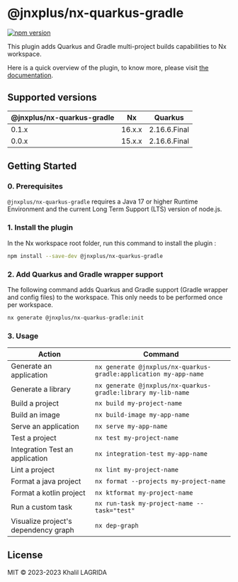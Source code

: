 # @jnxplus/nx-quarkus-gradle

[![npm version](https://badge.fury.io/js/@jnxplus%2Fnx-quarkus-gradle.svg)](https://badge.fury.io/js/@jnxplus%2Fnx-quarkus-gradle)

This plugin adds Quarkus and Gradle multi-project builds capabilities to Nx workspace.

Here is a quick overview of the plugin, to know more, please visit [the documentation](https://khalilou88.github.io/jnxplus/).

## Supported versions

| @jnxplus/nx-quarkus-gradle | Nx     | Quarkus      |
| -------------------------- | ------ | ------------ |
| 0.1.x                      | 16.x.x | 2.16.6.Final |
| 0.0.x                      | 15.x.x | 2.16.6.Final |

## Getting Started

### 0. Prerequisites

`@jnxplus/nx-quarkus-gradle` requires a Java 17 or higher Runtime Environment and the current Long Term Support (LTS) version of node.js.

### 1. Install the plugin

In the Nx workspace root folder, run this command to install the plugin :

```bash
npm install --save-dev @jnxplus/nx-quarkus-gradle
```

### 2. Add Quarkus and Gradle wrapper support

The following command adds Quarkus and Gradle support (Gradle wrapper and config files) to the workspace. This only needs to be performed once per workspace.

```bash
nx generate @jnxplus/nx-quarkus-gradle:init
```

### 3. Usage

| Action                               | Command                                                          |
| ------------------------------------ | ---------------------------------------------------------------- |
| Generate an application              | `nx generate @jnxplus/nx-quarkus-gradle:application my-app-name` |
| Generate a library                   | `nx generate @jnxplus/nx-quarkus-gradle:library my-lib-name`     |
| Build a project                      | `nx build my-project-name`                                       |
| Build an image                       | `nx build-image my-app-name`                                     |
| Serve an application                 | `nx serve my-app-name`                                           |
| Test a project                       | `nx test my-project-name`                                        |
| Integration Test an application      | `nx integration-test my-app-name`                                |
| Lint a project                       | `nx lint my-project-name`                                        |
| Format a java project                | `nx format --projects my-project-name`                           |
| Format a kotlin project              | `nx ktformat my-project-name`                                    |
| Run a custom task                    | `nx run-task my-project-name --task="test"`                      |
| Visualize project's dependency graph | `nx dep-graph`                                                   |

## License

MIT © 2023-2023 Khalil LAGRIDA
